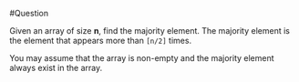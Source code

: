 #Question

Given an array of size **n**, find the majority element. The majority element is the element that appears more than `[n/2]` times.

You may assume that the array is non-empty and the majority element always exist in the array.